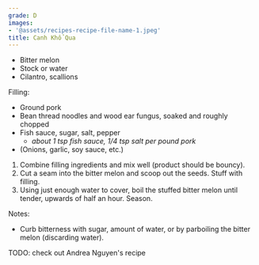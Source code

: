 ```yaml
---
grade: D
images:
- '@assets/recipes-recipe-file-name-1.jpeg'
title: Canh Khổ Qua
---
```

- Bitter melon
- Stock or water
- Cilantro, scallions

Filling:
- Ground pork
- Bean thread noodles and wood ear fungus, soaked and roughly chopped
- Fish sauce, sugar, salt, pepper
    - *about 1 tsp fish sauce, 1/4 tsp salt per pound pork*
- (Onions, garlic, soy sauce, etc.)


1. Combine filling ingredients and mix well (product should be bouncy).
2. Cut a seam into the bitter melon and scoop out the seeds. Stuff
with filling.
3. Using just enough water to cover, boil the stuffed bitter melon until tender, 
upwards of half an hour. Season.

Notes:
- Curb bitterness with sugar, amount of water, or by parboiling the bitter melon (discarding water).

TODO: check out Andrea Nguyen's recipe